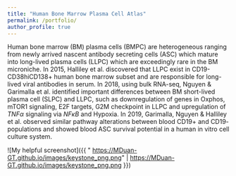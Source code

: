 ```yaml
---
title: "Human Bone Marrow Plasma Cell Atlas"
permalink: /portfolio/
author_profile: true
---
```


Human bone marrow (BM) plasma cells (BMPC) are heterogeneous ranging from newly arrived nascent antibody secreting cells (ASC) which mature into long-lived plasma cells (LLPC) which are exceedingly rare in the BM microniche. In 2015, Halliley et al. discovered that LLPC exist in CD19-CD38hiCD138+ human bone marrow subset and are responsible for long-lived viral antibodies in serum. In 2018, using bulk RNA-seq, Nguyen & Garimalla et al. identified important differences between BM short-lived plasma cell (SLPC) and LLPC, such as downregulation of genes in Oxphos, mTOR1 signaling, E2F targets, G2M checkpoint in LLPC and upregulation of $TNF \alpha$ signaling via $NF \kappa B$ and Hypoxia. In 2019, Garimalla, Nguyen & Halliley et al. observed similar pathway alterations between blood CD19+ and CD19- populations and showed blood ASC survival potential in a human in vitro cell culture system.


![My helpful screenshot]({{ " https://MDuan-GT.github.io/images/keystone_png.png" | https://MDuan-GT.github.io/images/keystone_png.png }})

